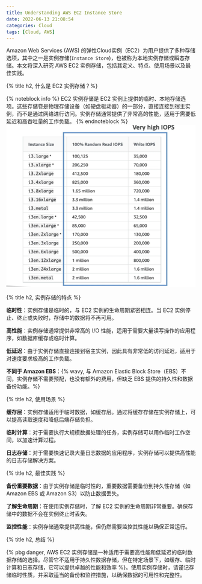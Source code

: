 ```yaml
---
title: Understanding AWS EC2 Instance Store
date: 2022-06-13 21:08:54
categories: Cloud
tags: [Cloud, AWS]
---
```


Amazon Web Services (AWS) 的弹性Cloud实例（EC2）为用户提供了多种存储选项，其中之一是实例存储(`Instance Store`)，也被称为本地实例存储或瞬态存储。本文将深入研究 AWS EC2 实例存储，包括其定义、特点、使用场景以及最佳实践。

{% title h2, 什么是 EC2 实例存储？%}

{% noteblock info %}
EC2 实例存储是 EC2 实例上提供的临时、本地存储选项。这些存储卷是物理存储设备（如硬盘驱动器）的一部分，直接连接到宿主实例，而不是通过网络进行访问。实例存储通常提供了非常高的性能，适用于需要低延迟和高吞吐量的工作负载。
{% endnoteblock %}
![AWS EC2 Instance Store IOPS](/assets/images/aws/aws-ec2-instancestore-iops.webp)

{% title h2, 实例存储的特点 %}

**临时性**：实例存储是临时的，与 EC2 实例的生命周期紧密相连。当 EC2 实例停止、终止或失败时，存储中的数据将不再可用。

**高性能**：实例存储通常提供非常高的 I/O 性能，适用于需要大量读写操作的应用程序，如数据库缓存或临时计算。

**低延迟**：由于实例存储直接连接到宿主实例，因此具有非常低的访问延迟，适用于对速度要求极高的工作负载。

**不同于 Amazon EBS**：{% wavy, 与 Amazon Elastic Block Store（EBS）不同，实例存储不需要预配，也没有额外的费用，但缺乏 EBS 提供的持久性和数据备份功能。%}

{% title h2, 使用场景 %}

**缓存层**：实例存储适用于临时数据，如缓存层。通过将缓存存储在实例存储上，可以提高读取速度和降低后端存储负担。

**临时计算**：对于需要执行大规模数据处理的任务，实例存储可以用作临时工作空间，以加速计算过程。

**日志存储**：对于需要快速记录大量日志数据的应用程序，实例存储可以提供高性能的日志存储解决方案。

{% title h2, 最佳实践 %}

**备份重要数据**：由于实例存储是临时性的，重要数据需要备份到持久性存储（如 Amazon EBS 或 Amazon S3）以防止数据丢失。

**了解生命周期**：在使用实例存储时，了解 EC2 实例的生命周期非常重要。确保存储中的数据不会在实例终止时丢失。

**监控性能**：实例存储通常提供高性能，但仍然需要监控其性能以确保正常运行。

{% title h2, 总结 %}

{% pbg danger, AWS EC2 实例存储是一种适用于需要高性能和低延迟的临时数据存储的选择。尽管它不适用于持久性数据存储，但在特定场景下，如缓存、临时计算和日志存储，它可以提供卓越的性能和效率 %}。使用实例存储时，请谨记存储临时性质，并采取适当的备份和监控措施，以确保数据的可用性和完整性。